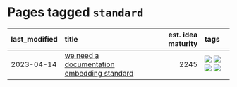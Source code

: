 # Pages tagged `standard`

|last_modified|title|est. idea maturity|tags
|:---|:---|---:|:---|
|2023-04-14|[we need a documentation embedding standard](../doc-embed-standard.md)|2245|[![](https://img.shields.io/badge/tag-accessibility-43d799)](../tags/accessibility.md) [![](https://img.shields.io/badge/tag-documentation-759071)](../tags/documentation.md) [![](https://img.shields.io/badge/tag-standard-7a219d)](../tags/standard.md) [![](https://img.shields.io/badge/tag-tooling-dad82b)](../tags/tooling.md)|